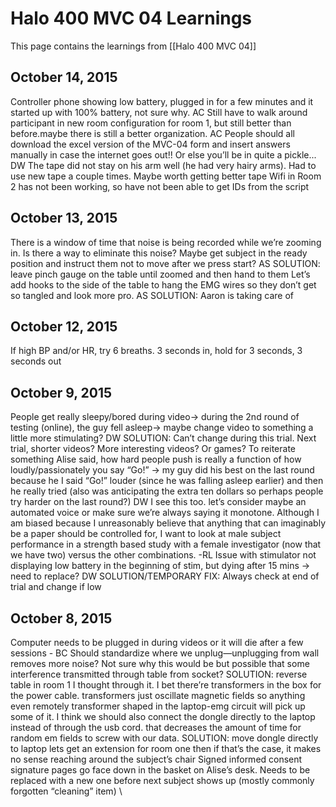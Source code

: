 # Halo 400 MVC 04 Learnings
This page contains the learnings from [[Halo 400 MVC 04]]
## October 14, 2015
Controller phone showing low battery, plugged in for a few minutes and it started up with 100% battery, not sure why. AC
Still have to walk around participant in new room configuration for room 1, but still better than before.maybe there is still a better organization. AC
People should all download the excel version of the MVC-04 form and insert answers manually in case the internet goes out!! Or else you’ll be in quite a pickle... DW 
The tape did not stay on his arm well (he had very hairy arms). Had to use new tape a couple times. Maybe worth getting better tape
Wifi in Room 2 has not been working, so have not been able to get IDs from the script

## October 13, 2015
There is a window of time that noise is being recorded while we’re zooming in. Is there a way to eliminate this noise? Maybe get subject in the ready position and instruct them not to move after we press start? AS SOLUTION: leave pinch gauge on the table until zoomed and then hand to them
Let’s add hooks to the side of the table to hang the EMG wires so they don’t get so tangled and look more pro. AS SOLUTION: Aaron is taking care of

## October 12, 2015
If high BP and/or HR, try 6 breaths. 3 seconds in, hold for 3 seconds, 3 seconds out 

## October 9, 2015
People get really sleepy/bored during video→ during the 2nd round of testing (online), the guy fell asleep→ maybe change video to something a little more stimulating? DW SOLUTION: Can’t change during this trial. Next trial, shorter videos? More interesting videos? Or games?
To reiterate something Alise said, how hard people push is really a function of how loudly/passionately you say “Go!” → my guy did his best on the last round because he I said “Go!” louder (since he was falling asleep earlier) and then he really tried (also was anticipating the extra ten dollars so perhaps people try harder on the last round?) DW
I see this too.  let’s consider maybe an automated voice or make sure we’re always saying it monotone.  Although I am biased because I unreasonably believe that anything that can imaginably be a paper should be controlled for, I want to look at male subject performance in a strength based study with a female investigator (now that we have two) versus the other combinations. -RL
Issue with stimulator not displaying low battery in the beginning of stim, but dying after 15 mins → need to replace? DW SOLUTION/TEMPORARY FIX: Always check at end of trial and change if low

## October 8, 2015
Computer needs to be plugged in during videos or it will die after a few sessions - BC
Should standardize where we unplug—unplugging from wall removes more noise? Not sure why this would be but possible that some interference transmitted through table from socket? SOLUTION: reverse table in room 1
I thought through it.  I bet there’re transformers in the box for the power cable.  transformers just oscillate magnetic fields so anything even remotely transformer shaped in the laptop-emg circuit will pick up some of it.
I think we should also connect the dongle directly to the laptop instead of through the usb cord.  that decreases the amount of time for random em fields to screw with our data. SOLUTION: move dongle directly to laptop
lets get an extension for room one then if that’s the case, it makes no sense reaching around the subject’s chair
Signed informed consent signature pages go face down in the basket on Alise’s desk. Needs to be replaced with a new one before next subject shows up (mostly commonly forgotten “cleaning” item) \